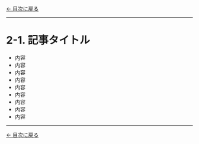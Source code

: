 [← 目次に戻る](../README.md)

---

# 2-1. 記事タイトル

* 内容
* 内容
* 内容
* 内容
* 内容
* 内容
* 内容
* 内容
* 内容


---

[← 目次に戻る](../README.md)
